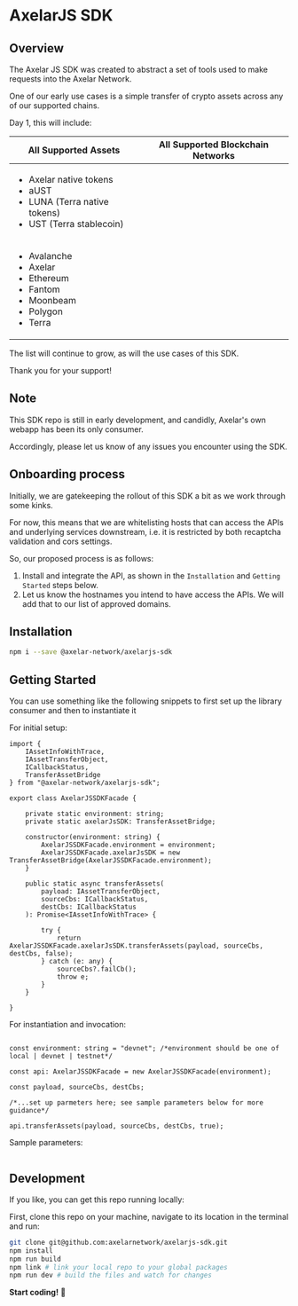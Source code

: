 # AxelarJS SDK

## Overview

The Axelar JS SDK was created to abstract a set of tools used to make requests into the Axelar Network.

One of our early use cases is a simple transfer of crypto assets across any of our supported chains.

Day 1, this will include:

| All Supported Assets  | All Supported Blockchain Networks |
| ------------- | ------------- |
| <ul><li>Axelar native tokens</li><li>aUST</li><li>LUNA (Terra native tokens)</li><li>UST (Terra stablecoin)</li></ul> 
| <ul><li>Avalanche</li><li>Axelar</li><li>Ethereum</li><li>Fantom</li><li>Moonbeam</li><li>Polygon</li><li>Terra</li></ul> |

The list will continue to grow, as will the use cases of this SDK. 

Thank you for your support!

## Note
This SDK repo is still in early development, and candidly, Axelar's own webapp has been its only consumer. 

Accordingly, please let us know of any issues you encounter using the SDK. 

## Onboarding process
Initially, we are gatekeeping the rollout of this SDK a bit as we work through some kinks. 

For now, this means that we are whitelisting hosts that can access the APIs and underlying services downstream, 
i.e. it is restricted by both recaptcha validation and cors settings.

So, our proposed process is as follows:
1. Install and integrate the API, as shown in the `Installation` and `Getting Started` steps below.
2. Let us know the hostnames you intend to have access the APIs. We will add that to our list of approved domains.

## Installation

```bash
npm i --save @axelar-network/axelarjs-sdk
```

## Getting Started

You can use something like the following snippets to first set up the library consumer and then to instantiate it

For initial setup:
```tsx
import {
    IAssetInfoWithTrace,
    IAssetTransferObject,
    ICallbackStatus,
    TransferAssetBridge
} from "@axelar-network/axelarjs-sdk";

export class AxelarJSSDKFacade {

    private static environment: string;
    private static axelarJsSDK: TransferAssetBridge;

    constructor(environment: string) {
        AxelarJSSDKFacade.environment = environment;
        AxelarJSSDKFacade.axelarJsSDK = new TransferAssetBridge(AxelarJSSDKFacade.environment);
    }

    public static async transferAssets(
    	payload: IAssetTransferObject, 
        sourceCbs: ICallbackStatus, 
        destCbs: ICallbackStatus
    ): Promise<IAssetInfoWithTrace> {

        try {
            return AxelarJSSDKFacade.axelarJsSDK.transferAssets(payload, sourceCbs, destCbs, false);
        } catch (e: any) {
            sourceCbs?.failCb();
            throw e;
        }
    }

}
```

For instantiation and invocation:
```tsx

const environment: string = "devnet"; /*environment should be one of local | devnet | testnet*/

const api: AxelarJSSDKFacade = new AxelarJSSDKFacade(environment);

const payload, sourceCbs, destCbs;

/*...set up parmeters here; see sample parameters below for more guidance*/

api.transferAssets(payload, sourceCbs, destCbs, true);

```

Sample parameters:
```tsx

```

## Development

If you like, you can get this repo running locally:

First, clone this repo on your machine, navigate to its location in the terminal and run:

```bash
git clone git@github.com:axelarnetwork/axelarjs-sdk.git
npm install
npm run build
npm link # link your local repo to your global packages
npm run dev # build the files and watch for changes
```

**Start coding!** 🎉